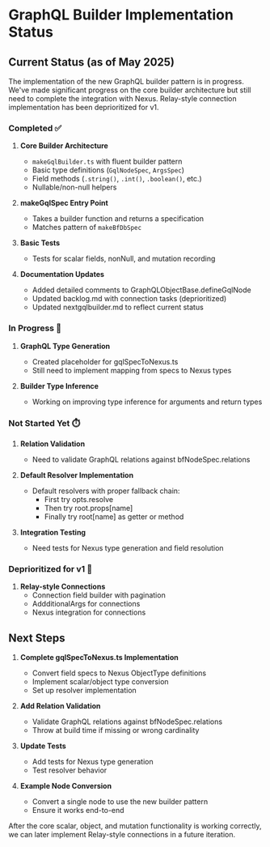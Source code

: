 # GraphQL Builder Implementation Status

## Current Status (as of May 2025)

The implementation of the new GraphQL builder pattern is in progress. We've made
significant progress on the core builder architecture but still need to complete
the integration with Nexus. Relay-style connection implementation has been
deprioritized for v1.

### Completed ✅

1. **Core Builder Architecture**
   - `makeGqlBuilder.ts` with fluent builder pattern
   - Basic type definitions (`GqlNodeSpec`, `ArgsSpec`)
   - Field methods (`.string()`, `.int()`, `.boolean()`, etc.)
   - Nullable/non-null helpers

2. **makeGqlSpec Entry Point**
   - Takes a builder function and returns a specification
   - Matches pattern of `makeBfDbSpec`

3. **Basic Tests**
   - Tests for scalar fields, nonNull, and mutation recording

4. **Documentation Updates**
   - Added detailed comments to GraphQLObjectBase.defineGqlNode
   - Updated backlog.md with connection tasks (deprioritized)
   - Updated nextgqlbuilder.md to reflect current status

### In Progress 🔄

1. **GraphQL Type Generation**
   - Created placeholder for gqlSpecToNexus.ts
   - Still need to implement mapping from specs to Nexus types

2. **Builder Type Inference**
   - Working on improving type inference for arguments and return types

### Not Started Yet ⏱️

1. **Relation Validation**
   - Need to validate GraphQL relations against bfNodeSpec.relations

2. **Default Resolver Implementation**
   - Default resolvers with proper fallback chain:
     - First try opts.resolve
     - Then try root.props[name]
     - Finally try root[name] as getter or method

3. **Integration Testing**
   - Need tests for Nexus type generation and field resolution

### Deprioritized for v1 📅

1. **Relay-style Connections**
   - Connection field builder with pagination
   - AddditionalArgs for connections
   - Nexus integration for connections

## Next Steps

1. **Complete gqlSpecToNexus.ts Implementation**
   - Convert field specs to Nexus ObjectType definitions
   - Implement scalar/object type conversion
   - Set up resolver implementation

2. **Add Relation Validation**
   - Validate GraphQL relations against bfNodeSpec.relations
   - Throw at build time if missing or wrong cardinality

3. **Update Tests**
   - Add tests for Nexus type generation
   - Test resolver behavior

4. **Example Node Conversion**
   - Convert a single node to use the new builder pattern
   - Ensure it works end-to-end

After the core scalar, object, and mutation functionality is working correctly,
we can later implement Relay-style connections in a future iteration.
